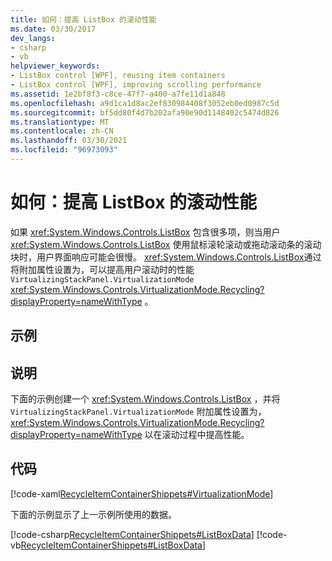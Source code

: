 ```yaml
---
title: 如何：提高 ListBox 的滚动性能
ms.date: 03/30/2017
dev_langs:
- csharp
- vb
helpviewer_keywords:
- ListBox control [WPF], reusing item containers
- ListBox control [WPF], improving scrolling performance
ms.assetid: 1e2bf8f3-c8ce-47f7-a400-a7fe11d1a848
ms.openlocfilehash: a9d1ca1d8ac2ef830984408f3052eb0ed0987c5d
ms.sourcegitcommit: bf5dd80f4d7b202afa90e90d1148402c5474d826
ms.translationtype: MT
ms.contentlocale: zh-CN
ms.lasthandoff: 03/30/2021
ms.locfileid: "96973093"
---
```

# <a name="how-to-improve-the-scrolling-performance-of-a-listbox"></a>如何：提高 ListBox 的滚动性能
如果 <xref:System.Windows.Controls.ListBox> 包含很多项，则当用户 <xref:System.Windows.Controls.ListBox> 使用鼠标滚轮滚动或拖动滚动条的滚动块时，用户界面响应可能会很慢。 <xref:System.Windows.Controls.ListBox>通过将附加属性设置为，可以提高用户滚动时的性能 `VirtualizingStackPanel.VirtualizationMode` <xref:System.Windows.Controls.VirtualizationMode.Recycling?displayProperty=nameWithType> 。  
  
## <a name="example"></a>示例  
  
## <a name="description"></a>说明  
下面的示例创建一个 <xref:System.Windows.Controls.ListBox> ，并将 `VirtualizingStackPanel.VirtualizationMode` 附加属性设置为， <xref:System.Windows.Controls.VirtualizationMode.Recycling?displayProperty=nameWithType> 以在滚动过程中提高性能。  
  
## <a name="code"></a>代码  
 [!code-xaml[RecycleItemContainerShippets#VirtualizationMode](~/samples/snippets/csharp/VS_Snippets_Wpf/RecycleItemContainerShippets/CSharp/Window1.xaml#virtualizationmode)]  
  
 下面的示例显示了上一示例所使用的数据。  
  
 [!code-csharp[RecycleItemContainerShippets#ListBoxData](~/samples/snippets/csharp/VS_Snippets_Wpf/RecycleItemContainerShippets/CSharp/Window1.xaml.cs#listboxdata)]
 [!code-vb[RecycleItemContainerShippets#ListBoxData](~/samples/snippets/visualbasic/VS_Snippets_Wpf/RecycleItemContainerShippets/visualbasic/window1.xaml.vb#listboxdata)]
